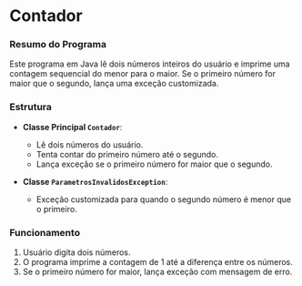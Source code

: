 # Contador

### Resumo do Programa

Este programa em Java lê dois números inteiros do usuário e imprime uma contagem sequencial do menor para o maior. Se o primeiro número for maior que o segundo, lança uma exceção customizada.

### Estrutura

- **Classe Principal `Contador`**:
  - Lê dois números do usuário.
  - Tenta contar do primeiro número até o segundo.
  - Lança exceção se o primeiro número for maior que o segundo.

- **Classe `ParametrosInvalidosException`**:
  - Exceção customizada para quando o segundo número é menor que o primeiro.

### Funcionamento

1. Usuário digita dois números.
2. O programa imprime a contagem de 1 até a diferença entre os números.
3. Se o primeiro número for maior, lança exceção com mensagem de erro.
